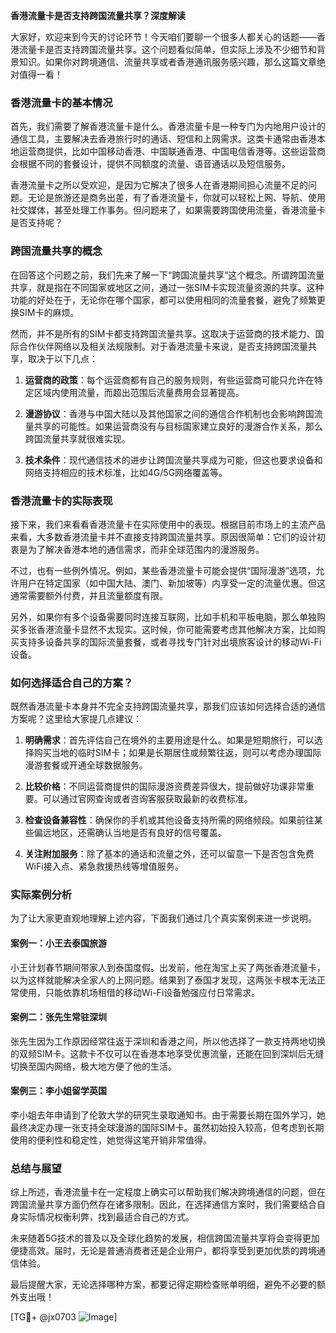 **香港流量卡是否支持跨国流量共享？深度解读**

大家好，欢迎来到今天的讨论环节！今天咱们要聊一个很多人都关心的话题——香港流量卡是否支持跨国流量共享。这个问题看似简单，但实际上涉及不少细节和背景知识。如果你对跨境通信、流量共享或者香港通讯服务感兴趣，那么这篇文章绝对值得一看！

### 香港流量卡的基本情况

首先，我们需要了解香港流量卡是什么。香港流量卡是一种专门为内地用户设计的通信工具，主要解决去香港旅行时的通话、短信和上网需求。这类卡通常由香港本地运营商提供，比如中国移动香港、中国联通香港、中国电信香港等。这些运营商会根据不同的套餐设计，提供不同额度的流量、语音通话以及短信服务。

香港流量卡之所以受欢迎，是因为它解决了很多人在香港期间担心流量不足的问题。无论是旅游还是商务出差，有了香港流量卡，你就可以轻松上网、导航、使用社交媒体，甚至处理工作事务。但问题来了，如果需要跨国使用流量，香港流量卡是否支持呢？

### 跨国流量共享的概念

在回答这个问题之前，我们先来了解一下“跨国流量共享”这个概念。所谓跨国流量共享，就是指在不同国家或地区之间，通过一张SIM卡实现流量资源的共享。这种功能的好处在于，无论你在哪个国家，都可以使用相同的流量套餐，避免了频繁更换SIM卡的麻烦。

然而，并不是所有的SIM卡都支持跨国流量共享。这取决于运营商的技术能力、国际合作伙伴网络以及相关法规限制。对于香港流量卡来说，是否支持跨国流量共享，取决于以下几点：

1. **运营商的政策**：每个运营商都有自己的服务规则，有些运营商可能只允许在特定区域内使用流量，而超出范围后流量费用会显著提高。
   
2. **漫游协议**：香港与中国大陆以及其他国家之间的通信合作机制也会影响跨国流量共享的可能性。如果运营商没有与目标国家建立良好的漫游合作关系，那么跨国流量共享就很难实现。

3. **技术条件**：现代通信技术的进步让跨国流量共享成为可能，但这也要求设备和网络支持相应的技术标准，比如4G/5G网络覆盖等。

### 香港流量卡的实际表现

接下来，我们来看看香港流量卡在实际使用中的表现。根据目前市场上的主流产品来看，大多数香港流量卡并不直接支持跨国流量共享。原因很简单：它们的设计初衷是为了解决香港本地的通信需求，而非全球范围内的漫游服务。

不过，也有一些例外情况。例如，某些香港流量卡可能会提供“国际漫游”选项，允许用户在特定国家（如中国大陆、澳门、新加坡等）内享受一定的流量优惠。但这通常需要额外付费，并且流量额度有限。

另外，如果你有多个设备需要同时连接互联网，比如手机和平板电脑，那么单独购买多张香港流量卡显然不太现实。这时候，你可能需要考虑其他解决方案，比如购买支持多设备共享的国际流量套餐，或者寻找专门针对出境旅客设计的移动Wi-Fi设备。

### 如何选择适合自己的方案？

既然香港流量卡本身并不完全支持跨国流量共享，那我们应该如何选择合适的通信方案呢？这里给大家提几点建议：

1. **明确需求**：首先评估自己在境外的主要用途是什么。如果是短期旅行，可以选择购买当地的临时SIM卡；如果是长期居住或频繁往返，则可以考虑办理国际漫游套餐或开通全球数据服务。

2. **比较价格**：不同运营商提供的国际漫游资费差异很大，提前做好功课非常重要。可以通过官网查询或者咨询客服获取最新的收费标准。

3. **检查设备兼容性**：确保你的手机或其他设备支持所需的网络频段。如果前往某些偏远地区，还需确认当地是否有良好的信号覆盖。

4. **关注附加服务**：除了基本的通话和流量之外，还可以留意一下是否包含免费WiFi接入点、紧急救援热线等增值服务。

### 实际案例分析

为了让大家更直观地理解上述内容，下面我们通过几个真实案例来进一步说明。

#### 案例一：小王去泰国旅游
小王计划春节期间带家人到泰国度假。出发前，他在淘宝上买了两张香港流量卡，以为这样就能解决全家人的上网问题。结果到了泰国才发现，这两张卡根本无法正常使用，只能依靠机场租借的移动Wi-Fi设备勉强应付日常需求。

#### 案例二：张先生常驻深圳
张先生因为工作原因经常往返于深圳和香港之间，所以他选择了一款支持两地切换的双频SIM卡。这款卡不仅可以在香港本地享受优惠流量，还能在回到深圳后无缝切换至国内网络，极大地方便了他的生活。

#### 案例三：李小姐留学英国
李小姐去年申请到了伦敦大学的研究生录取通知书。由于需要长期在国外学习，她最终决定办理一张支持全球漫游的国际SIM卡。虽然初始投入较高，但考虑到长期使用的便利性和稳定性，她觉得这笔开销非常值得。

### 总结与展望

综上所述，香港流量卡在一定程度上确实可以帮助我们解决跨境通信的问题，但在跨国流量共享方面仍然存在诸多限制。因此，在选择通信方案时，我们需要结合自身实际情况权衡利弊，找到最适合自己的方式。

未来随着5G技术的普及以及全球化趋势的发展，相信跨国流量共享将会变得更加便捷高效。届时，无论是普通消费者还是企业用户，都将享受到更加优质的跨境通信体验。

最后提醒大家，无论选择哪种方案，都要记得定期检查账单明细，避免不必要的额外支出哦！

[TG💪+ @jx0703 ![Image](https://github.com/user-attachments/assets/dbca1d08-cadb-493c-b0ec-ad6f7a83f270)]